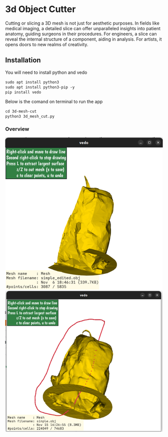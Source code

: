 # 3d Object Cutter

Cutting or slicing a 3D mesh is not just for aesthetic purposes. In fields like medical imaging, a detailed slice can offer unparalleled insights into patient anatomy, guiding surgeons in their procedures. For engineers, a slice can reveal the internal structure of a component, aiding in analysis. For artists, it opens doors to new realms of creativity.

## Installation

You will need to install python and vedo 

```
sudo apt install python3
sudo apt install python3-pip -y
pip install vedo
```

Below is the comand on terminal to run the app

```
cd 3d-mesh-cut
python3 3d_mesh_cut.py
```


### Overview

![alt text](https://github.com/pateras95/3d-mesh-cut/blob/main/cut-object.png?raw=true)
![alt text](https://github.com/pateras95/3d-mesh-cut/blob/main/object.png?raw=true)


